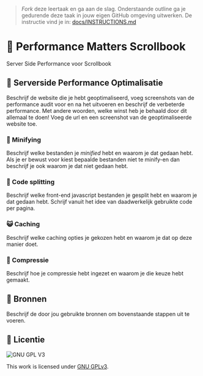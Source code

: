 > _Fork_ deze leertaak en ga aan de slag. Onderstaande outline ga je gedurende deze taak in jouw eigen GitHub omgeving uitwerken. De instructie vind je in: [docs/INSTRUCTIONS.md](docs/INSTRUCTIONS.md)

# 🎉 Performance Matters Scrollbook
Server Side Performance voor Scrollbook


## 🍿 Serverside Performance Optimalisatie
Beschrijf de website die je hebt geoptimaliseerd, voeg screenshots van de performance audit voor en na het uitvoeren en beschrijf de verbeterde performance. Met andere woorden, welke winst heb je behaald door dit allemaal te doen! Voeg de url en een screenshot van de geoptimaliseerde website toe. 

### 🙊 Minifying
Beschrijf welke bestanden je _minified_ hebt en waarom je dat gedaan hebt. Als je er bewust voor kiest bepaalde bestanden niet te minify-en dan beschrijf je ook waarom je dat niet gedaan hebt.

### 🦈 Code splitting
Beschrijf welke front-end javascript bestanden je gesplit hebt en waarom je dat gedaan hebt. Schrijf vanuit het idee van daadwerkelijk gebruikte code per pagina.

### 😺 Caching
Beschrijf welke caching opties je gekozen hebt en waarom je dat op deze manier doet.

### 🍊 Compressie
Beschrijf hoe je compressie hebt ingezet en waarom je die keuze hebt gemaakt.

## 🌲 Bronnen
Beschrijf de door jou gebruikte bronnen om bovenstaande stappen uit te voeren.

## 🚀 Licentie

![GNU GPL V3](https://www.gnu.org/graphics/gplv3-127x51.png)

This work is licensed under [GNU GPLv3](./LICENSE).
